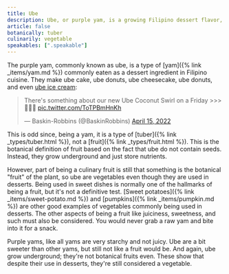 ```yaml
---
title: Ube
description: Ube, or purple yam, is a growing Filipino dessert flavor, but what actually is this tuber—a fruit or a vegetable?
article: false
botanically: tuber
culinarily: vegetable
speakables: [".speakable"]
---
```

The purple yam, commonly known as <span lang="tl">ube</span>, is a type of [yam]({% link _items/yam.md %}) commonly eaten as a dessert ingredient in Filipino cuisine. They make ube cake, ube donuts, ube cheesecake, ube donuts, and even [ube ice cream](https://news.baskinrobbins.com/blog/story-behind-ube-coconut-swirl):
<blockquote class="twitter-tweet" data-dnt="true"><p lang="en" dir="ltr">There&#39;s something about our new Ube Coconut Swirl on a Friday &gt;&gt;&gt; 💜🥥🍥 <a href="https://t.co/ToTPBmHnKh">pic.twitter.com/ToTPBmHnKh</a></p>&mdash; Baskin-Robbins (@BaskinRobbins) <a href="https://twitter.com/BaskinRobbins/status/1515057373810810881?ref_src=twsrc%5Etfw">April 15, 2022</a></blockquote> <script async src="https://platform.twitter.com/widgets.js" charset="utf-8"></script> 

This is odd since, being a yam, it is a type of [tuber]({% link _types/tuber.html %}), not a [fruit]({% link _types/fruit.html %}). This is the botanical definition of fruit based on the fact that ube do not contain seeds. Instead, they grow underground and just store nutrients.

However, part of being a culinary fruit is still that something is the botanical "fruit" of the plant, so <span class="speakable">ube are vegetables even though they are used in desserts</span>. Being used in sweet dishes is normally one of the hallmarks of being a fruit, but it's not a definitive test. [Sweet potatoes]({% link _items/sweet-potato.md %}) and [pumpkins]({% link _items/pumpkin.md %}) are other good examples of vegetables commonly being used in desserts. The other aspects of being a fruit like juiciness, sweetness, and such must also be considered. You would never grab a raw yam and bite into it for a snack.

Purple yams, like all yams are very starchy and not juicy. Ube are a bit sweeter than other yams, but still not like a fruit would be. And again, ube grow underground; they're not botanical fruits even. These show that despite their use in desserts, they're still considered a vegetable.